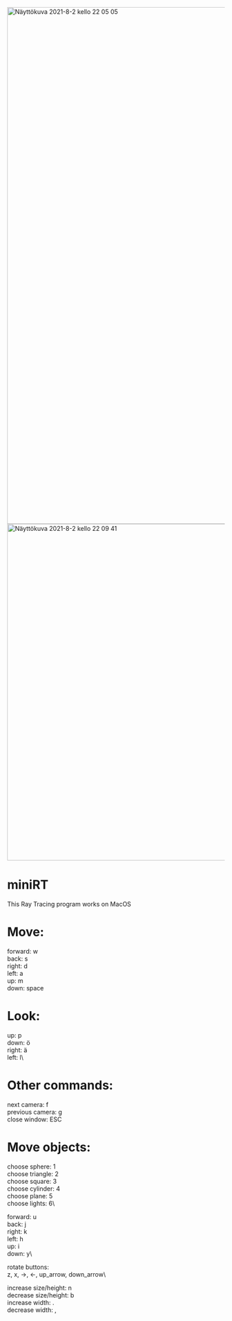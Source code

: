 <img width="1193" alt="Näyttökuva 2021-8-2 kello 22 05 05" src="https://user-images.githubusercontent.com/74473334/127917939-1be02584-21cc-4b54-bff3-69c712fa87fa.png">
<img width="777" alt="Näyttökuva 2021-8-2 kello 22 09 41" src="https://user-images.githubusercontent.com/74473334/127917955-9a9bfaf7-358f-447f-a233-08cf7f59dc02.png">

# miniRT
This Ray Tracing program works on MacOS

# Move:
forward: w\
back: s\
right: d\
left: a\
up: m\
down: space

# Look:
up: p\
down: ö\
right: ä\
left: l\

# Other commands:
next camera: f\
previous camera: g\
close window: ESC

# Move objects:
choose sphere: 1\
choose triangle: 2\
choose square: 3\
choose cylinder: 4\
choose plane: 5\
choose lights: 6\

forward: u\
back: j\
right: k\
left: h\
up: i\
down: y\

rotate buttons:\
z, x, ->, <-, up_arrow, down_arrow\

increase size/height: n\
decrease size/height: b\
increase width: .\
decrease width: ,
